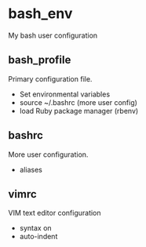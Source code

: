 # bash_env
My bash user configuration

## bash_profile
Primary configuration file.
- Set environmental variables
- source ~/.bashrc (more user config)
- load Ruby package manager (rbenv)

## bashrc
More user configuration.
- aliases

## vimrc
VIM text editor configuration
- syntax on
- auto-indent
